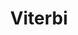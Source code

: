 ---
types: "word"

title: "Viterbi"

categories: ['']

tags: ['Viterbi']

arabic: 'خوارزمية فيتيربي'

arexps: []

enwords: ['Viterbi']

enexps: []

arlexicons: 'خ'

enlexicons: 'V'

authors: ['Ruqayya Roshdy']

translators: ['']

citations: 'تطبيقات الذكاء الاصطناعي في خدمة اللغة العربية'

sources: 'مركز الملك عبدالله بن عبدالعزيز الدولي لخدمة اللغة العربية'

word: "true"

slug: ""
---